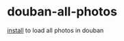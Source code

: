 # douban-all-photos

[install](https://greasyfork.org/zh-CN/scripts/372088-douban-all-photos) to load all photos in douban
